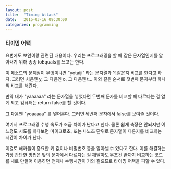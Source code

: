 ```yaml
---
layout: post
title:  "Timing Attack"
date:   2015-03-16 09:30:00
categories: programming
---
```



### 타이밍 어택
  
  
요번에도 보안이랑 관련된 내용이다.
우리는 프로그래밍을 할 때 같은 문자열인지를 알아내기 위해
종종 toEquals를 쓰고는 한다.

이 메소드의 문제점이 무엇이냐면
"yotaiji" 라는 문자열과 똑같은지 비교를 한다고 하자.
그러면 처음엔 y, 그 다음엔 o, 그 다음엔 t... 이와 같은 순서로
첫번째 문자부터 하나씩 비교를 해간다.

만약 내가 "yaaaaaa" 라는 문자열을 넣었다면 두번째 문자를 비교할 때
다르다는 걸 알게 되고 컴퓨터는 return false를 할 것이다.

그 다음엔 "yoaaaaa" 를 넣어본다. 그러면 세번째 문자에서 false를 보여줄 것이다.

여기서 프로그래밍 수행 속도가 조금 차이가 난다고 한다.
물론 쉽게 측정은 안되지만 어느정도 시도를 하다보면 마이크로초, 또는 나노초 단위로
문자열이 다른지를 비교하는 시간이 차이가 난다.

이걸로 해커들이 중요한 키 값이나 비밀번호 등을 알아낼 수 있다고 한다.
이를 해결하는 가장 간단한 방법은
앞의 문자에서 다르다는 걸 깨달아도 무조건 끝까지 비교하는 코드를 새로 만들어
이용하면 언제나 수행시간이 거의 같으므로 타이밍 어택을 피할 수 있다.

